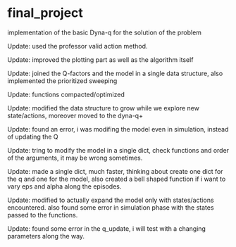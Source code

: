 # final_project
implementation of the basic Dyna-q for the solution of the problem

Update: used the professor valid action method.

Update: improved the plotting part as well as the algorithm itself

Update: joined the Q-factors and the model in a single data structure, also implemented the prioritized sweeping

Update: functions compacted/optimized

Update: modified the data structure to grow while we explore new state/actions, moreover moved to the dyna-q+

Update: found an error, i was modifing the model even in simulation, instead of updating the Q

Update: tring to modify the model in a single dict, check functions and order of the arguments, it may be wrong sometimes.

Update: made a single dict, much faster, thinking about create one dict for the q and one for the model, also created a bell shaped function if i want to vary eps and alpha along the episodes.

Update: modified to actually expand the model only with states/actions encountered. also found some error in simulation phase with the states passed to the functions.

Update: found some error in the q_update, i will test with a changing parameters along the way.
